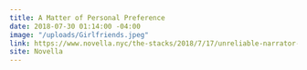 ```yaml
---
title: A Matter of Personal Preference
date: 2018-07-30 01:14:00 -04:00
image: "/uploads/Girlfriends.jpeg"
link: https://www.novella.nyc/the-stacks/2018/7/17/unreliable-narrator-confessions-of-a-teetotaler
site: Novella
---
```


